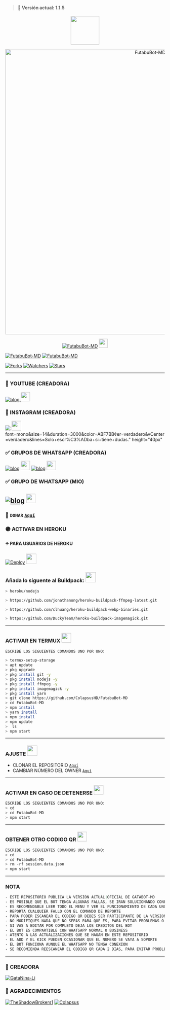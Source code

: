 > #### 🚀 Versión actual: 1.1.5

<p align="center"> 
  <a href="https://github.com/GataNina-Li"><img src="http://readme-typing-svg.herokuapp.com?font=mono&size=17&duration=4000&color=F7B11B&center=falso&vCenter=falso&lines=FutabuBot-MD++%F0%9F%8D%86;Gracias+por+visitar+este+repositorio.+%F0%9F%92%96" height="90px"
</p>

<p align="center">
<img src="https://pm1.narvii.com/6477/6dc1e005c4379323bd06f1254b45b497ab8b6c28_hq.jpg" alt="FutabuBot-MD" width="900"/>
</p>

<p align="center">
<a href="#"><img title="FutabuBot-MD" src="https://img.shields.io/badge/SI TE AGRADA EL REPOSITORIO APOYAME CON UNA 🌟 ¡GRACIAS! -red?colorA=%255ff0000&colorB=%23017e40&style=for-the-badge"></a> <img src="https://i.pinimg.com/originals/d4/3c/90/d43c902873d4db8c85974dfd0798030b.gif" height="28px">
</p>  

<p align="center">
</p>
<a href="#"><img title="FutabuBot-MD" src="https://img.shields.io/badge/ES NECESARIO QUE LEA TODO EL README-red?colorA=%F77F48FF&colorB=%F77F48FF&style=for-the-badge"></a> 
<a href="#"><img title="FutabuBot-MD" src="https://img.shields.io/badge/COMPATIBLE CON LA VERSIÓN MULTI DISPOSITIVOS DE WHATSAPP-red?colorA=%F77F48FF&colorB=%F77F48FF&style=for-the-badge">
</a>
    
<p align="higt">   
<a href="https://github.com/GataNina-Li/GataBot-MD/network/members"><img title="Forks" src="https://img.shields.io/github/forks/GataNina-Li/GataBot-MD?label=Forks&color=blue&style=flat-square"></a>
<a href="https://github.com/GataNina-Li/GataBot-MD/watchers"><img title="Watchers" src="https://img.shields.io/github/watchers/GataNina-Li/GataBot-MD?label=Watchers&color=green&style=flat-square"></a>
<a href="https://github.com/GataNina-Li/GataBot-MD/stargazers"><img title="Stars" src="https://img.shields.io/github/stars/GataNina-Li/GataBot-MD?label=Stars&color=yellow&style=flat-square"></a>
</p>

-----
### 🛑 YOUTUBE (CREADORA)
[![blog](https://img.shields.io/badge/YouTube-FF0000?style=for-the-badge&logo=youtube&logoColor=white)
](https://youtube.com/channel/UCpNU4eY7eiI0ve05CssjdbA)  <img src="https://github.com/siegrin/siegrin/blob/main/Assets/powerup.gif" height="29px">

### 🌟 INSTAGRAM (CREADORA)
<p align="hihg">   
<a href="https://instagram.com/gata_dios" target="_blank"> <img src="https://img.shields.io/badge/-Instagram-%23E4405F?style=for-the-badge&logo=instagram&logoColor=white" target="_blank"></a> <img src="https://github.com/siegrin/siegrin/blob/main/Assets/Handshake.gif" height="30px">
font=mono&size=14&duration=3000&color=ABF7BB&center=verdadero&vCenter=verdadero&lines=Solo+escr%C3%ADba+si+tiene+dudas." height="40px"
</p>

### ✅ GRUPOS DE WHATSAPP (CREADORA)
[![blog](https://img.shields.io/badge/Grupo-GataBot-25D366?style=for-the-badge&logo=whatsapp&logoColor=white 
)](https://chat.whatsapp.com/Hahc7UwSouH9jIDStkT5QW)  <a href="https://chat.whatsapp.com/Hahc7UwSouH9jIDStkT5QW"> <img src="https://upload.wikimedia.org/wikipedia/commons/thumb/1/19/WhatsApp_logo-color-vertical.svg/1200px-WhatsApp_logo-color-vertical.svg.png" height="29px"></a>
[![blog](https://img.shields.io/badge/Grupo2-GataBot-25D366?style=for-the-badge&logo=whatsapp&logoColor=white 
)](https://chat.whatsapp.com/K3BB4VtvyzyJdnX2jLeurh) <a href="https://chat.whatsapp.com/JFTOYLdpiTBCluFJvikBxN"> <img src="https://upload.wikimedia.org/wikipedia/commons/thumb/1/19/WhatsApp_logo-color-vertical.svg/1200px-WhatsApp_logo-color-vertical.svg.png" height="29px"></a>

### ✅ GRUPO DE WHATSAPP (MIO)
[![blog](https://img.shields.io/badge/Grupo3-FutabuClub-25D366?style=for-the-badge&logo=whatsapp&logoColor=white 
)](https://chat.whatsapp.com/C6ZT7fQTm2FEgaWDbtTXsG) <a href="https://chat.whatsapp.com/C6ZT7fQTm2FEgaWDbtTXsG"> <img src="https://upload.wikimedia.org/wikipedia/commons/thumb/1/19/WhatsApp_logo-color-vertical.svg/1200px-WhatsApp_logo-color-vertical.svg.png" height="29px"></a>
-----
### 💖 ```DONAR``` [`Aquí`](https://paypal.me/OficialGD)
### 🟣 ACTIVAR EN HEROKU 
#### ☂️ PARA USUARIOS DE HEROKU 

[![Deploy](https://www.herokucdn.com/deploy/button.svg)](https://heroku.com/deploy?template=https://github.com/GataNina-Li/GataBot-MD) <img src="https://c.tenor.com/OIc0cAei3dwAAAAd/gato-baile.gif" height="32px">
### Añada lo siguente al Buildpack: <img src="https://cdn-0.emojis.wiki/emoji-pics/microsoft/backhand-index-pointing-down-microsoft.png" height="32px">
```bash
> heroku/nodejs
```
```bash
> https://github.com/jonathanong/heroku-buildpack-ffmpeg-latest.git
```
```bash
> https://github.com/clhuang/heroku-buildpack-webp-binaries.git
```
```bash
> https://github.com/DuckyTeam/heroku-buildpack-imagemagick.git
```
-----

### ACTIVAR EN TERMUX  <img src="https://c.tenor.com/HLrXIleGBToAAAAC/transparent-cat.gif" height="30px">
```bash
ESCRIBE LOS SIGUIENTES COMANDOS UNO POR UNO:

> termux-setup-storage
> apt update 
> pkg upgrade 
> pkg install git -y
> pkg install nodejs -y
> pkg install ffmpeg -y
> pkg install imagemagick -y
> pkg install yarn
> git clone https://github.com/ColapsusHD/FutabuBot-MD
> cd FutabuBot-MD
> npm install
> yarn install 
> npm install
> npm update
>  ls
> npm start
```
----    
###  AJUSTE <img src="https://i.pinimg.com/originals/98/1b/e2/981be28d3ec7b85bfb797a5f9e6a01c2.png" height="32px">
- CLONAR EL REPOSITORIO [`Aquí`](https://github.com/GataNina-Li/GataBot-MD/fork)
- CAMBIAR NÚMERO DEL OWNER [`Aquí`](https://github.com/GataNina-Li/GataBot-MD/blob/master/config.js)
----  

### ACTIVAR EN CASO DE DETENERSE <img src="https://i.pinimg.com/originals/0e/c9/89/0ec989dde8b5fc0deef4e5b09292b605.gif" height="30px">
```bash
ESCRIBE LOS SIGUIENTES COMANDOS UNO POR UNO:
> cd 
> cd FutabuBot-MD
> npm start
```
----

### OBTENER OTRO CODIGO QR <img src="http://4.bp.blogspot.com/-mFQY5cKLkQ0/U0kwKQn5RzI/AAAAAAAADk0/FDOXxWZ9grU/s1600/QR-code-color.png" height="30px">
```bash
ESCRIBE LOS SIGUIENTES COMANDOS UNO POR UNO:
> cd 
> cd FutabuBot-MD
> rm -rf session.data.json
> npm start
```
----
  
### NOTA 
```bash
- ESTE REPOSITORIO PÚBLICA LA VERSIÓN ACTUAL|OFICIAL DE GATABOT-MD  
- ES POSIBLE QUE EL BOT TENGA ALGUNAS FALLAS, SE IRAN SOLUCIONANDO CONFORME SE VAYAN DETECTANDO
- ES RECOMENDABLE LEER TODO EL MENU Y VER EL FUNCIONAMIENTO DE CADA UNO DE LOS COMANDOS
- REPORTA CUALQUIER FALLO CON EL COMANDO DE REPORTE 
- PARA PODER ESCANEAR EL CODIGO QR DEBES SER PARTICIPANTE DE LA VERSION MULTI-DEVICE (BETA) DE WHATSAPP
- NO MODIFIQUES NADA QUE NO SEPAS PARA QUE ES, PARA EVITAR PROBLEMAS O ERRORES
- SI VAS A EDITAR POR COMPLETO DEJA LOS CREDITOS DEL BOT 
- EL BOT ES COMPARTIBLE CON WHATSAPP NORMAL O BUSINESS
- ATENTO A LAS ACTUALIZACIONES QUE SE HAGAN EN ESTE REPOSITORIO
- EL ADD Y EL KICK PUEDEN OCASIONAR QUE EL NUMERO SE VAYA A SOPORTE 
- EL BOT FUNCIONA AUNQUE EL WHATSAPP NO TENGA CONEXION 
- SE RECOMIENDA REESCANEAR EL CODIGO QR CADA 2 DIAS, PARA EVITAR PROBLEMAS O ERRORES
```
----

### 🌟 CREADORA 
 
[![GataNina-Li](https://github.com/GataNina-Li.png?size=100)](https://github.com/GataNina-Li) 
 
### 🌟 AGRADECIMIENTOS
 
[![TheShadowBrokers1](https://github.com/BrunoSobrino.png?size=100)](https://github.com/BrunoSobrino)
[![Colapsus](https://avatars.githubusercontent.com/u/106274886?s=100&v=4)](https://github.com/ColapsusHD)
